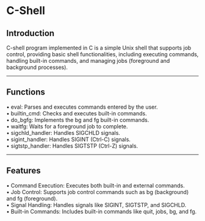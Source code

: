 # C-Shell

<h2>Introduction</h2>
<p>
C-shell program implemented in C is a simple Unix shell that supports job control, providing basic shell functionalities, including executing commands, handling built-in commands, and managing jobs (foreground and background processes).

</p>

----------------------------------------------------------------------------------------------------

<h2>Functions</h2>

• eval: Parses and executes commands entered by the user. <br/>
• builtin_cmd: Checks and executes built-in commands. <br/>
• do_bgfg: Implements the bg and fg built-in commands. <br/>
• waitfg: Waits for a foreground job to complete. <br/>
• sigchld_handler: Handles SIGCHLD signals. <br/>
• sigint_handler: Handles SIGINT (Ctrl-C) signals. <br/>
• sigtstp_handler: Handles SIGTSTP (Ctrl-Z) signals. <br/>

----------------------------------------------------------------------------------------------------

<h2>Features</h2>

• Command Execution: Executes both built-in and external commands.<br/>
• Job Control: Supports job control commands such as bg (background) and fg (foreground).<br/>
• Signal Handling: Handles signals like SIGINT, SIGTSTP, and SIGCHLD.<br/>
• Built-in Commands: Includes built-in commands like quit, jobs, bg, and fg.<br/>
